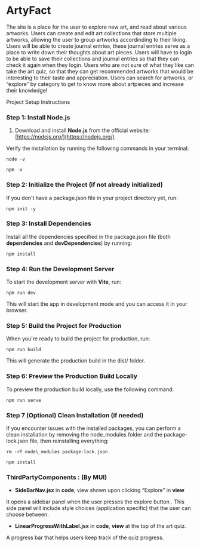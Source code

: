 # ArtyFact

The site is a place for the user to explore new art, and read about various artworks. Users can create and edit art collections that store multiple artworks, allowing the user to group artworks accordinding to their liking. Users will be able to create journal entries, these journal entries serve as a place to write down their thoughts about art pieces. Users will have to login to be able to save their collections and journal entries so that they can check it again when they login. Users who are not sure of what they like can take the art quiz, so that they can get recommended artworks that would be interesting to their taste and appreciation. Users can search for artworks, or “explore” by category to get to know more about artpieces and increase their knowledge!

Project Setup Instructions

### **Step 1: Install Node.js**

1.  Download and install **Node.js** from the official website: [https://nodejs.org/](https://nodejs.org/)
    

Verify the installation by running the following commands in your terminal:

```node -v```

```npm -v```

### **Step 2: Initialize the Project (if not already initialized)**

If you don't have a package.json file in your project directory yet, run:

```npm init -y```

### **Step 3: Install Dependencies**

Install all the dependencies specified in the package.json file (both **dependencies** and **devDependencies**) by running:

```npm install```

### **Step 4: Run the Development Server**

To start the development server with **Vite**, run:

```npm run dev```

This will start the app in development mode and you can access it in your browser.

### **Step 5: Build the Project for Production**

When you're ready to build the project for production, run:

```npm run build```

This will generate the production build in the dist/ folder.

### **Step 6: Preview the Production Build Locally**

To preview the production build locally, use the following command:

```npm run serve```

### **Step 7 (Optional) Clean Installation (if needed)**

If you encounter issues with the installed packages, you can perform a clean installation by removing the node\_modules folder and the package-lock.json file, then reinstalling everything:

```rm -rf node\_modules package-lock.json```

```npm install```

### ThirdPartyComponents : (By MUI) 

*   **SideBarNav.jsx** in **code**, view shown upon clicking “Explore” in **view** 
    

It opens a sidebar panel when the user presses the explore button . This side panel will include style choices (application specific) that the user can choose between. 

*   **LinearProgressWithLabel.jsx** in **code**, **view** at the top of the art quiz.
    

A progress bar that helps users keep track of the quiz progress.







